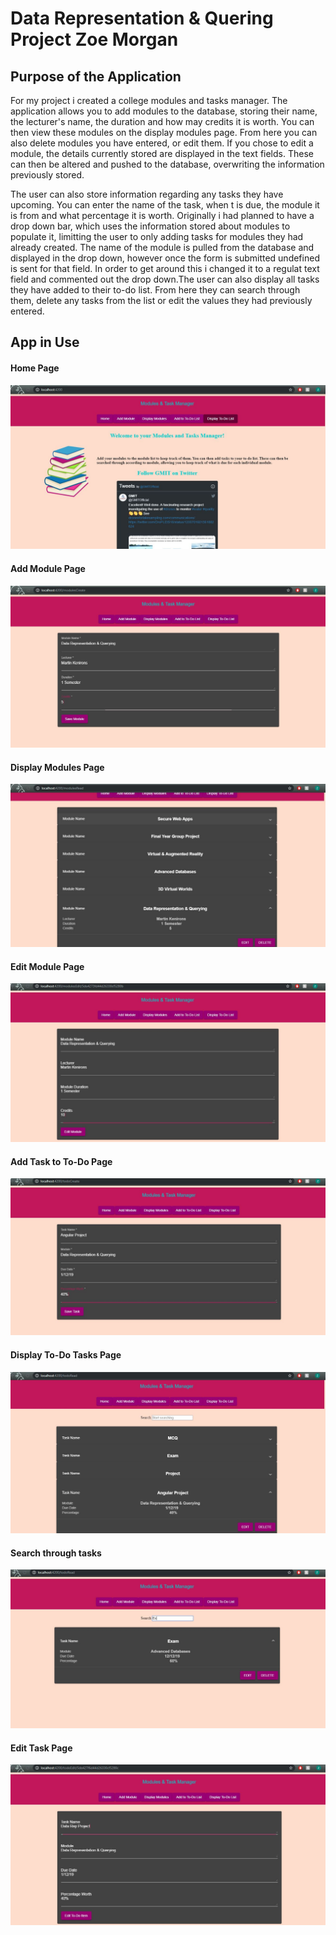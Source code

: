 # Data Representation & Quering Project Zoe Morgan

## Purpose of the Application
For my project i created a college modules and tasks manager. The application allows you to add modules to the database, storing their name, the lecturer's name, the duration and how may credits it is worth. You can then view these modules on the display modules page. From here you can also delete modules you have entered, or edit them. If you chose to edit a module, the details currently stored are displayed in the text fields. These can then be altered and pushed to the database, overwriting the information previously stored. 

The user can also store information regarding any tasks they have upcoming. You can enter the name of the task, when t is due, the module it is from and what percentage it is worth. Originally i had planned to have a drop down bar, which uses the information stored about modules to populate it, limitting the user to only adding tasks for modules they had already created. The name of the module is pulled from the database and displayed in the drop down, however once the form is submitted undefined is sent for that field. In order to get around this i changed it to a regulat text field and commented out the drop down.The user can also display all tasks they have added to their to-do list. From here they can search through them, delete any tasks from the list or edit the values they had previously entered.

## App in Use

#### Home Page
![Home Page](/appInUseImages/homepage.JPG)

#### Add Module Page
![Add Module Page](/appInUseImages/addModule.JPG)

#### Display Modules Page
![Display Module Page](/appInUseImages/displayModules.JPG)

#### Edit Module Page
![Edit Module Page](/appInUseImages/editModule.JPG)

#### Add Task to To-Do Page
![Add To-Do Page](/appInUseImages/addToDO.JPG)

#### Display To-Do Tasks Page
![Display To-Do Page](/appInUseImages/displayToDo.JPG)

#### Search through tasks
![Search ToDo](/appInUseImages/searchToDo.JPG)

#### Edit Task Page
![Edit ToDo Page](/appInUseImages/editToDo.JPG)
